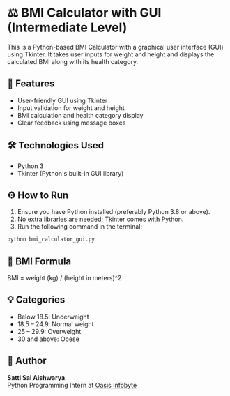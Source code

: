 
# ⚖️ BMI Calculator with GUI (Intermediate Level)

This is a Python-based BMI Calculator with a graphical user interface (GUI) using Tkinter. It takes user inputs for weight and height and displays the calculated BMI along with its health category.

## 📌 Features

- User-friendly GUI using Tkinter
- Input validation for weight and height
- BMI calculation and health category display
- Clear feedback using message boxes

## 🛠️ Technologies Used

- Python 3
- Tkinter (Python's built-in GUI library)

## ⚙️ How to Run

1. Ensure you have Python installed (preferably Python 3.8 or above).
2. No extra libraries are needed; Tkinter comes with Python.
3. Run the following command in the terminal:

```bash
python bmi_calculator_gui.py
```

## 🧮 BMI Formula

BMI = weight (kg) / (height in meters)^2

## 💡 Categories

- Below 18.5: Underweight
- 18.5 – 24.9: Normal weight
- 25 – 29.9: Overweight
- 30 and above: Obese

## 📝 Author

**Satti Sai Aishwarya**  
Python Programming Intern at [Oasis Infobyte](https://www.oasisinfobyte.com/)
